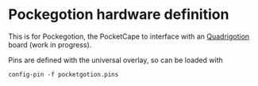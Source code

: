 Pockegotion hardware definition
===============================

This is for Pockegotion, the PocketCape to interface with an [Quadrigotion]
board (work in progress).

Pins are defined with the universal overlay, so can be loaded with

```
config-pin -f pocketgotion.pins
```

[Quadrigotion]: http://quadrigotion.org/
